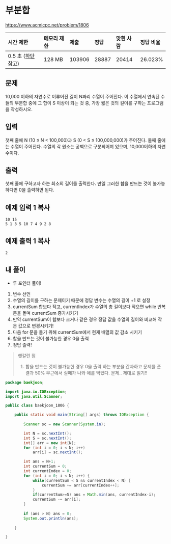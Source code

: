 # 부분합 

 https://www.acmicpc.net/problem/1806

| 시간 제한                                                   | 메모리 제한 | 제출   | 정답  | 맞힌 사람 | 정답 비율 |
| :---------------------------------------------------------- | :---------- | :----- | :---- | :-------- | :-------- |
| 0.5 초 ([하단 참고](https://www.acmicpc.net/problem/1806#)) | 128 MB      | 103906 | 28887 | 20414     | 26.023%   |

## 문제

10,000 이하의 자연수로 이루어진 길이 N짜리 수열이 주어진다. 이 수열에서 연속된 수들의 부분합 중에 그 합이 S 이상이 되는 것 중, 가장 짧은 것의 길이를 구하는 프로그램을 작성하시오.

## 입력

첫째 줄에 N (10 ≤ N < 100,000)과 S (0 < S ≤ 100,000,000)가 주어진다. 둘째 줄에는 수열이 주어진다. 수열의 각 원소는 공백으로 구분되어져 있으며, 10,000이하의 자연수이다.

## 출력

첫째 줄에 구하고자 하는 최소의 길이를 출력한다. 만일 그러한 합을 만드는 것이 불가능하다면 0을 출력하면 된다.

## 예제 입력 1 복사

```
10 15
5 1 3 5 10 7 4 9 2 8
```

## 예제 출력 1 복사

```
2
```



## 내 풀이

* 투 포인터 풀이!

1. 변수 선언
2. 수열의 길이를 구하는 문제이기 때문에 정답 변수는 수열의 길이 +1 로 설정
3. currentSum 합보다 작고, currentIndex가 수열의 총 길이보다 작으면 while 반복문을 돌며 currentSum 증가시키기
4. 만약 currentSum이 합보다 크거나 같은 경우 정답 값을 수열의 길이와 비교해 작은 값으로 변경시키기!
5. 다음 for 문을 돌기 위해 currentSum에서 현재 배열의 값 감소 시키기
6. 합을 만드는 것이 불가능한 경우 0을 출력
7. 정답 출력!

> 햇갈린 점
>
> 1. 합을 만드는 것이 불가능한 경우 0을 출력 하는 부분을 간과하고 문제를 푼 결과 50% 부근에서 실패가 나와 애를 먹었다. 문제.. 제대로 읽기!!

```java
package baekjoon;

import java.io.IOException;
import java.util.Scanner;

public class baekjoon_1806 {

	public static void main(String[] args) throws IOException {
		
		Scanner sc = new Scanner(System.in);

        int N = sc.nextInt();
        int S = sc.nextInt();
        int[] arr = new int[N];
        for (int i = 0; i < N; i++)
            arr[i] = sc.nextInt();

        int ans = N+1;
        int currentSum = 0;
        int currentIndex = 0;
        for (int i = 0; i < N; i++) {
        	while(currentSum < S && currentIndex < N) {
        		currentSum += arr[currentIndex++];
        	}
        	if(currentSum>=S) ans = Math.min(ans, currentIndex-i);
        	currentSum -= arr[i];
        }
        
        if (ans > N) ans = 0;
        System.out.println(ans);
        	
	}

}

```



